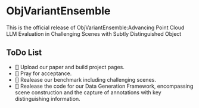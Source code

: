 # ObjVariantEnsemble
 This is the official release of ObjVariantEnsemble:Advancing Point Cloud LLM Evaluation in Challenging Scenes with Subtly Distinguished Object
## ToDo List
- [] Upload our paper and build project pages.
- [] Pray for acceptance.
- [] Realease our benchmark including challenging scenes.
- [] Realease the code for our Data Generation Framework, encompassing scene construction and the capture of annotations with key distinguishing information.
